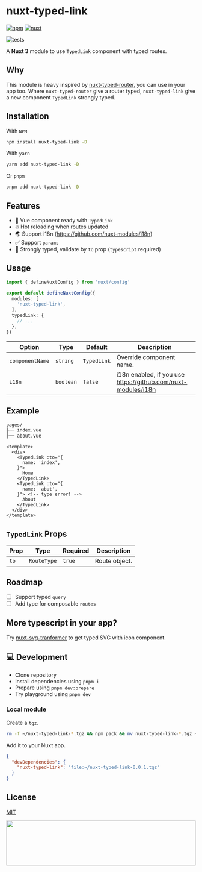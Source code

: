 # nuxt-typed-link

[![npm](https://img.shields.io/npm/v/nuxt-typed-link.svg?style=flat-square&color=CB3837&logo=npm&logoColor=ffffff&label=npm)](https://www.npmjs.com/package/nuxt-typed-link)
[![nuxt](https://img.shields.io/static/v1?label=Nuxt&message=v3&color=28cf8d&style=flat-square&logo=nuxt.js&logoColor=ffffff)](https://nuxt.com/)

![tests](https://github.com/kiwilan/nuxt-typed-link/actions/workflows/tests.yml/badge.svg)

A **Nuxt 3** module to use `TypedLink` component with typed routes.

## Why

This module is heavy inspired by [nuxt-typed-router](https://github.com/victorgarciaesgi/nuxt-typed-router), you can use in your app too. Where `nuxt-typed-router` give a router typed, `nuxt-typed-link` give a new component `TypedLink` strongly typed.

## Installation

With `NPM`

```bash
npm install nuxt-typed-link -D
```

With `yarn`

```bash
yarn add nuxt-typed-link -D
```

Or `pnpm`

```bash
pnpm add nuxt-typed-link -D
```

## Features

- 🔎 Vue component ready with `TypedLink`
- 🔥 Hot reloading when routes updated
- 🌏 Support i18n (<https://github.com/nuxt-modules/i18n>)
- ✅ Support `params`
- 🦾 Strongly typed, validate by `to` prop (`typescript` required)

## Usage

```ts
import { defineNuxtConfig } from 'nuxt/config'

export default defineNuxtConfig({
  modules: [
    'nuxt-typed-link',
  ],
  typedLink: {
    // ...
  },
})
```

| **Option**      | **Type**  | **Default** | **Description**                                                 |
| --------------- | --------- | ----------- | --------------------------------------------------------------- |
| `componentName` | `string`  | `TypedLink` | Override component name.                                        |
| `i18n`          | `boolean` | `false`     | i18n enabled, if you use <https://github.com/nuxt-modules/i18n> |

## Example

```bash
pages/
├── index.vue
├── about.vue
```

```vue
<template>
  <div>
    <TypedLink :to="{
      name: 'index',
    }">
      Home
    </TypedLink>
    <TypedLink :to="{
      name: 'abut', 
    }"> <!-- type error! -->
      About
    </TypedLink>
  </div>
</template>
```

## `TypedLink` Props

| **Prop** | **Type**    | **Required** | **Description** |
| -------- | ----------- | ------------ | --------------- |
| `to`     | `RouteType` | `true`       | Route object.   |

## Roadmap

- [ ] Support typed `query`
- [ ] Add type for composable `routes`

## More typescript in your app?

Try [nuxt-svg-tranformer](https://github.com/kiwilan/nuxt-svg-transformer) to get typed SVG with icon component.

## 💻 Development

- Clone repository
- Install dependencies using `pnpm i`
- Prepare using `pnpm dev:prepare`
- Try playground using `pnpm dev`

### Local module

Create a `tgz`.

```bash
rm -f ~/nuxt-typed-link-*.tgz && npm pack && mv nuxt-typed-link-*.tgz ~/
```

Add it to your Nuxt app.

```json
{
  "devDependencies": {
    "nuxt-typed-link": "file:~/nuxt-typed-link-0.0.1.tgz"
  }
}
```

## License

[MIT](./LICENSE)

[<img src="https://user-images.githubusercontent.com/48261459/201463225-0a5a084e-df15-4b11-b1d2-40fafd3555cf.svg" height="120rem" width="100%" />](https://github.com/kiwilan)
